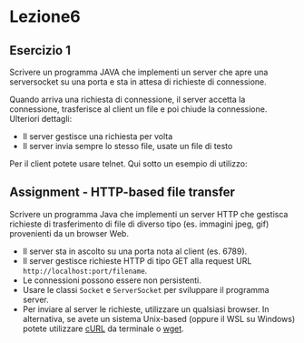 # Lezione6

## Esercizio 1

Scrivere un programma JAVA che implementi un server che apre una serversocket su una porta e sta in
attesa di richieste di connessione.

Quando arriva una richiesta di connessione, il server accetta la connessione, trasferisce al client un file e poi
chiude la connessione.
Ulteriori dettagli:
- Il server gestisce una richiesta per volta
- Il server invia sempre lo stesso file, usate un file di testo

Per il client potete usare telnet. Qui sotto un esempio di utilizzo:

## Assignment - HTTP-based file transfer

Scrivere un programma Java che implementi un server HTTP che gestisca richieste di trasferimento di file di diverso tipo (es. immagini jpeg, gif) provenienti da un browser Web.

* Il server sta in ascolto su una porta nota al client (es. 6789).
* Il server gestisce richieste HTTP di tipo GET alla request URL `http://localhost:port/filename`.
* Le connessioni possono essere non persistenti.
* Usare le classi `Socket` e `ServerSocket` per sviluppare il programma server.
* Per inviare al server le richieste, utilizzare un qualsiasi browser. In alternativa, se avete un sistema Unix-based (oppure il WSL su Windows) potete utilizzare [cURL](https://curl.se/) da terminale o [wget](https://www.gnu.org/software/wget/).
